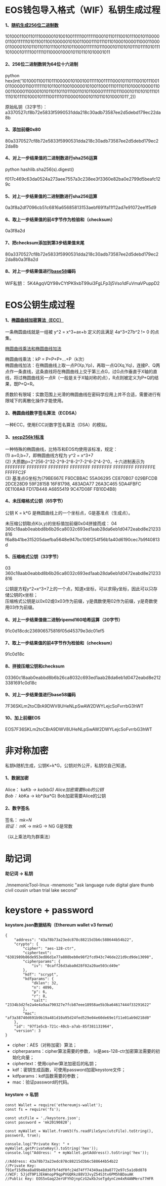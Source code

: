 # EOS钱包导入格式（WIF）私钥生成过程

#### 1、[随机生成256位二进制数](https://www.jisuan.mobi/puB1Bu6H33m3myWS.html)

1010001100110111000001010010011111001111100010110111001011100101100000110011111101011001100100000101001100011101110110100010000110001100001100001010110110110111001101011000011111101110001011010101110111101011110100010111100111101100001000101101101010001011

#### 2、256位二进制数转为64位十六进制

python hex(int('1010001100110111000001010010011111001111100010110111001011100101100000110011111101011001100100000101001100011101110110100010000110001100001100001010110110110111001101011000011111101110001011010101110111101011110100010111100111101100001000101101101010001011',2))

原始私钥（32字节）：
a3370527cf8b72e5833f5990531dda218c30adb73587ee2d5debd179ec22da8b

#### 3、添加前缀0x80

80a3370527cf8b72e5833f5990531dda218c30adb73587ee2d5debd179ec22da8b

#### 4、对上一步结果值的二进制数进行sha256运算

python hashlib.sha256(s).digest()

f017c469c63da0524a273aee7557a3c238ee3f3360e82ba0e2799d5beafc129c

#### 5、对上一步结果值的二进制数进行sha256运算

0a3f8a2df7096cb51c6816a65685813153aebf691fa11f12ad7e91072ee1f5d9

#### 6、取上一步结果值的前4字节作为检验和（checksum）

0a3f8a2d

#### 7、把checksum添加到第3步结果值末尾

80a3370527cf8b72e5833f5990531dda218c30adb73587ee2d5debd179ec22da8b0a3f8a2d

#### 8、对上一步结果值进行[base58](https://www.npmjs.com/package/bs58)编码

WIF私钥：
5K4AgqVQY98vCYtPK9xbT99ui3FgLFp3j5Vso1dFuVmaVPuppD2

# EOS公钥生成过程

#### 1、[椭圆曲线加密算法（ECC）](https://zhuanlan.zhihu.com/p/36326221)

一条椭圆曲线就是一组被 y^2 = x^3+ax+b 定义的且满足 4a^3+27b^2 != 0 的点集。

[椭圆曲线乘法和椭圆曲线加法](https://www.jianshu.com/p/eece4117cb63)  

椭圆曲线乘法：kP = P+P+P+...+P（k次）  
椭圆曲线加法：在椭圆曲线上取一点P(Xp,Yp)，再取一点Q(Xq,Yq)，连接P、Q两点作一条直线，这条直线将在椭圆曲线上交于第三点G，过G点作垂直于X轴的直线，将过椭圆曲线另一点R（一般是关于X轴对称的点），R点则被定义为P+Q的结果，既P+Q=R。

质数阶有限域：实数范围上光滑的椭圆曲线在密码学应用上并不合适，需要进行有限域下的离散化操作才能使用。

#### 2、椭圆曲线数字签名算法（ECDSA）

一种ECC，使用ECC对数字签名算法（DSA）的模拟。

#### 3、[secp256k1标准](https://en.bitcoin.it/wiki/Secp256k1)

一种特殊的椭圆曲线，比特币和EOS均使用该标准，规定：  
(1) a=0,b=7，即椭圆曲线方程为 y^2 = x^3+7  
(2) 大质数p=2^256-2^32-2^9-2^8-2^7-2^6-2^4-2^0，十六进制表示为FFFFFFFF FFFFFFFF FFFFFFFF FFFFFFFF FFFFFFFF FFFFFFFF FFFFFFFE FFFFFC2F  
(3) 基准点G坐标为(79BE667E F9DCBBAC 55A06295 CE870B07 029BFCDB 2DCE28D9 59F2815B 16F81798, 483ADA77 26A3C465 5DA4FBFC 0E1108A8 FD17B448 A6855419 9C47D08F FB10D4B8)

#### 4、未压缩格式公钥（65字节）

公钥 K = k*G 是椭圆曲线上的一个坐标点，G是基准点（生成点）。  

未压缩公钥取点K(x,y)的坐标值加前缀0x04拼接而成：
04 360c18aab0eabbd8b6b26ca8032c693ed1aab28da6eb1d0472eabd8e21233816 f6a8b41be315205daefba5648e947bc106f254f56b1a40d6190cec7b9f40813d

#### 5、压缩格式公钥（33字节）

03 360c18aab0eabbd8b6b26ca8032c693ed1aab28da6eb1d0472eabd8e21233816

公钥是方程y^2=x^3+7上的一个点，知道x坐标，可以求得y坐标，因此可以只存储公钥的x坐标；  
压缩格式公钥是以0x02或0x03作为前缀，y是偶数使用02作为前缀，y是奇数使用03作为前缀。  

#### 6、对上一步结果值做二进制ripemd160哈希运算（20字节）

91c0d18cdc236906575816f05d45379e3dc01ef5

#### 7、取上一步结果值的前4字节作为检验和（checksum）

91c0d18c

#### 8、拼接压缩公钥和checksum

03360c18aab0eabbd8b6b26ca8032c693ed1aab28da6eb1d0472eabd8e2123381691c0d18c

#### 9、对上一步结果值进行base58编码

7F36SKLm2toCBrA9DWV8UHeNLpSwAW2DWYLejcSoFvrrbG3hWT

#### 10、加上前缀EOS

EOS7F36SKLm2toCBrA9DWV8UHeNLpSwAW2DWYLejcSoFvrrbG3hWT

# 非对称加密

私钥k随机生成，公钥K=k*G，公钥对外公开，私钥仅自己知道。  

#### 1、数据加密
Alice： ka*Kb -> ka*(kb*G)    Alice加密需要Bob的公钥  
Bob：   kb*Ka -> kb*(ka*G)    Bob加密需要Alice的公钥

#### 2、数字签名
签名：  m*k=N  
验证：  m*K -> m*k*G -> NG    G是常数

（以上乘法均为群乘法）

# 助记词

#### 助记词 -> 私钥
./mnemonicTool-linux -mnemonic "ask language rude digital glare thumb civil cousin urban trial lake second"

# keystore + password

#### keystore.json数据结构（Ethereum wallet v3 format）
```
{
    "address": "43a78b73a23edc878c88215d3b6c588644b54b22", 
    "crypto": {
        "cipher": "aes-128-ctr", 
        "ciphertext": "6381989b86de953ed86d1e77a808beb0e98f2fcd943c746de221d9cd9de13098", 
        "cipherparams": {
            "iv": "0caff26d3aba0d28f02a20ae503cd49e"
        }, 
        "kdf": "scrypt", 
        "kdfparams": {
            "dklen": 32, 
            "n": 4096, 
            "p": 6, 
            "r": 8, 
            "salt": "2334b3d2fe2a4e4a9aa790327e7fcb87eee18958ae5b3ba64617444f33291622"
        }, 
        "mac": "af3a38740d691b9b19a481d10a95d24fed529e04e60de69e1f11e01ab9d218d0"
    }, 
    "id": "97f1e5cb-721c-40cb-a7ab-85f381131964", 
    "version": 3
}
```

- cipher：AES（对称加密）算法；
- cipherparams：cipher算法需要的参数， iv是aes-128-ctr加密算法需要的初始化向量；
- ciphertext：使用cipher算法加密后的私钥；
- kdf：密钥生成函数，可使用password加密keystore文件；
- kdfparams：kdf函数需要的参数；
- mac：验证password的代码。

#### keystore -> 私钥
```
const Wallet = require('ethereumjs-wallet');
const fs = require('fs');

const utcFile = './keystore.json';
const password = 'mk20190820';

const myWallet = Wallet.fromV3(fs.readFileSync(utcFile).toString(), password, true);

console.log("Private Key: " + myWallet.getPrivateKey().toString('hex')); 
console.log("Address: " + myWallet.getAddress().toString('hex'));

//Address: 43a78b73a23edc878c88215d3b6c588644b54b22               
//Private Key: 791ef15d9ea8a89b48d36fbf4df0fc24d74ff74349aa10a8772e97c5a1d8d878
//WIF: 5JjdT9P1JEkWnopP9qpPVGQRkz88V3JvyZ54S3tv6PM5hBDauAK
//Public Key: EOS5xGaq22erUFYhDjnpCzG2wXbJseTgdynCzm4xR4ANMero77HFR
```










